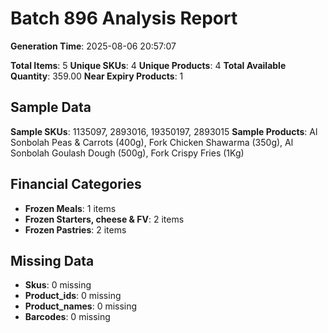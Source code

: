 # Batch 896 Analysis Report

**Generation Time**: 2025-08-06 20:57:07

**Total Items**: 5
**Unique SKUs**: 4
**Unique Products**: 4
**Total Available Quantity**: 359.00
**Near Expiry Products**: 1

## Sample Data
**Sample SKUs**: 1135097, 2893016, 19350197, 2893015
**Sample Products**: Al Sonbolah Peas & Carrots (400g), Fork Chicken Shawarma (350g), Al Sonbolah Goulash Dough (500g), Fork Crispy Fries (1Kg)

## Financial Categories
- **Frozen Meals**: 1 items
- **Frozen Starters, cheese & FV**: 2 items
- **Frozen Pastries**: 2 items

## Missing Data
- **Skus**: 0 missing
- **Product_ids**: 0 missing
- **Product_names**: 0 missing
- **Barcodes**: 0 missing
